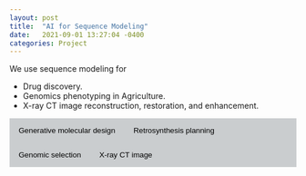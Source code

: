 ```yaml
---
layout: post
title:  "AI for Sequence Modeling"
date:   2021-09-01 13:27:04 -0400
categories: Project
---
```


We use sequence modeling for <br>

- Drug discovery.
- Genomics phenotyping in Agriculture.
- X-ray CT image reconstruction, restoration, and enhancement.

<style>
	.dropdown-menu>.active {
           background-color: #333436;
        }
	.img-fluid{border:1px solid #ccc;margin:5px 5px 5px 0px}
	.step_head{font-size:1.25em;color:#333436;font-weight:bold;    border-bottom: 1.3px solid #333436;margin-top:10px;}
	.sub_head{font-size:0.85em;color:##333436;font-weight:bold;margin-bottom:2px;}
	.doc-content p{font-size:0.9em;margin-bottom:2px;}
	h2{font-size:1.25em;}
	.target-title{color:#C03D96;font-weight:bold;text-decoration:underline}
    	/* Style the tab */
	.tab {
	  overflow: hidden;
	  background-color: #cacdcf;
	}

	/* Style the buttons that are used to open the tab content */
	.tab button {
	  background-color: inherit;
	  float: left;
	  border: none;
	  outline: none;
	  cursor: pointer;
	  padding: 14px 16px;
	  transition: 0.3s;
	}

	/* Change background color of buttons on hover */
	.tab button:hover {
	  background-color: #333436;
	}

	/* Create an active/current tablink class */
	.tab button.active {
	  background-color: #333436;
          color: #FFFFFF;
	}

	/* Style the tab content */
	.tabcontent {
	  display: none;
	  padding: 6px 12px;
	  border-top: none;
	}
 </style>



<div class="tab-pane" id="overview_mac">

<div class="tab">
<button class="tablinks" onclick="show(event, 'chemistry')">
        Generative molecular design
</button>
<button class="tablinks" onclick="show(event, 'retro')">
        Retrosynthesis planning
</button>
<button class="tablinks" onclick="show(event, 'biology')">
        Genomic selection
</button>
<button class="tablinks" onclick="show(event, 'CT')">
        X-ray CT image
</button>
</div>


<div class="tabcontent" id="retro" style="display:none;">
We work on AI based retrosynthetic accessibility estimation.
</div>


<div class="tabcontent" id="chemistry" style="display:none;">
<a href=""> <img src="{{ site.url }}{{ site.baseurl }}/images/drugdiscovery.png" style="width: 300px; box-shadow: none"></a><br>A Pre-trained Conditional Transformer for Target-specific De Novo Molecular Generation. [pdf](https://arxiv.org/pdf/2210.08749.pdf)
</div>



<div class="tabcontent" id="biology" style="display:none;">
<a href=""> <img src="{{ site.url }}{{ site.baseurl }}/images/advremoval.png" style="width: 300px; box-shadow: none"></a>
<br>Adversarial Removal of Population Bias in Genomics Phenotype Prediction. 
<br><a href="https://github.com/hzz0024/EasyParallel"> <img src="{{ site.url }}{{ site.baseurl }}/images/easyparallel.png" style="width: 150px; box-shadow: none"></a><br>A cross-platform tool that utilizes a multi-thread parallel algorithm for processing multiple iterations of bioinformatic analyses. 
</div>


<div class="tabcontent" id="CT" style="display:none;">
We work on AI based X-ray CT image reconstruction.
</div>



<script>
	function show(evt, cityName) {
  var i, tabcontent, tablinks;
  
  //Get all elements with class="tabcontent" and hide them
  tabcontent = document.getElementsByClassName("tabcontent");
  for (i = 0; i < tabcontent.length; i++) {
      tabcontent[i].style.display = "none";
  }
  
  // Get all elements with class="tablinks" and remove the class "active"
  tablinks = document.getElementsByClassName("tablinks");
  for (i = 0; i < tablinks.length; i++) {
      tablinks[i].className = tablinks[i].className.replace(" active", "");
  }
  
  // Show the current tab, and add an "active" class to the button that opened the tab
  document.getElementById(cityName).style.display = "block";
      evt.currentTarget.className += " active";
}
function hideshow(id) {
        var e = document.getElementById(id);
        e.style.display = (e.style.display == 'block') ? 'none' : 'none';
}
function showhide(id) {
       	var e = document.getElementById(id);
       	e.style.display = (e.style.display == 'block') ? 'none' : 'block';
}
</script>
